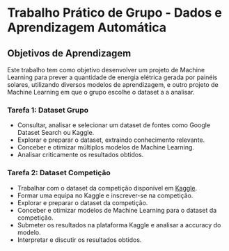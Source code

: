 # Trabalho Prático de Grupo - Dados e Aprendizagem Automática

## Objetivos de Aprendizagem
Este trabalho tem como objetivo desenvolver um projeto de Machine Learning para prever a quantidade de energia elétrica gerada por painéis solares, utilizando diversos modelos de aprendizagem, e outro projeto de Machine Learning em que o grupo escolhe o dataset a a analisar.

### Tarefa 1: Dataset Grupo
- Consultar, analisar e selecionar um dataset de fontes como Google Dataset Search ou Kaggle.
- Explorar e preparar o dataset, extraindo conhecimento relevante.
- Conceber e otimizar múltiplos modelos de Machine Learning.
- Analisar criticamente os resultados obtidos.

### Tarefa 2: Dataset Competição
- Trabalhar com o dataset da competição disponível em [Kaggle](https://www.kaggle.com/c/daasbstp2023).
- Formar uma equipa no Kaggle e inscrever-se na competição.
- Explorar e preparar o dataset da competição.
- Conceber e otimizar modelos de Machine Learning para o dataset da competição.
- Submeter os resultados na plataforma Kaggle e analisar a accuracy do modelo.
- Interpretar e discutir os resultados obtidos.

